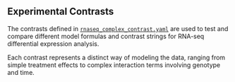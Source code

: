 ## Experimental Contrasts

The contrasts defined in [`rnaseq_complex_contrast.yaml`](./rnaseq_complex_contrast.yaml) are used to test and compare different model formulas and contrast strings for RNA-seq differential expression analysis.

Each contrast represents a distinct way of modeling the data, ranging from simple treatment effects to complex interaction terms involving genotype and time.
